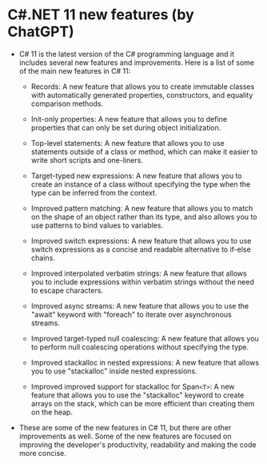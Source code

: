 # C#.NET 11 new features (by ChatGPT)

- C# 11 is the latest version of the C# programming language and it includes several new features and improvements. Here is a list of some of the main new features in C# 11:

  - Records: A new feature that allows you to create immutable classes with automatically generated properties, constructors, and equality comparison methods.

  - Init-only properties: A new feature that allows you to define properties that can only be set during object initialization.

  - Top-level statements: A new feature that allows you to use statements outside of a class or method, which can make it easier to write short scripts and one-liners.

  - Target-typed new expressions: A new feature that allows you to create an instance of a class without specifying the type when the type can be inferred from the context.

  - Improved pattern matching: A new feature that allows you to match on the shape of an object rather than its type, and also allows you to use patterns to bind values to variables.

  - Improved switch expressions: A new feature that allows you to use switch expressions as a concise and readable alternative to if-else chains.

  - Improved interpolated verbatim strings: A new feature that allows you to include expressions within verbatim strings without the need to escape characters.

  - Improved async streams: A new feature that allows you to use the "await" keyword with "foreach" to iterate over asynchronous streams.

  - Improved target-typed null coalescing: A new feature that allows you to perform null coalescing operations without specifying the type.

  - Improved stackalloc in nested expressions: A new feature that allows you to use "stackalloc" inside nested expressions.

  - Improved improved support for stackalloc for Span`<T>`: A new feature that allows you to use the "stackalloc" keyword to create arrays on the stack, which can be more efficient than creating them on the heap.

- These are some of the new features in C# 11, but there are other improvements as well. Some of the new features are focused on improving the developer's productivity, readability and making the code more concise.
